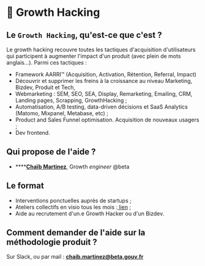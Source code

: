 # 🚀 Growth Hacking

## Le `Growth Hacking`, qu'est-ce que c'est ?

Le growth hacking recouvre toutes les tactiques d'acquisition d'utilisateurs qui participent à augmenter l'impact d'un produit \(avec plein de mots anglais...\). Parmi ces tactiques :

* Framework AARRI™ \(Acquisition, Activation, Rétention, Referral, Impact\)
* Découvrir et supprimer les freins à la croissance au niveau Marketing, Bizdev, Produit et Tech, 
* Webmarketing : SEM, SEO, SEA, Display, Remarketing, Emailing, CRM, Landing pages, Scrapping, GrowthHacking ;
* Automatisation, A/B testing, data-driven décisions et SaaS Analytics \(Matomo, Mixpanel, Metabase, etc\) ;
* Product and Sales Funnel optimisation. Acquisition de nouveaux usagers ;
* Dev frontend.

## Qui propose de l'aide ?

* \*\*\*\*[**Chaïb Martinez**](https://www.linkedin.com/in/chaibmartinez/?originalSubdomain=fr), Growth _engineer_ @beta

## Le format

* Interventions ponctuelles auprès de startups ;
* Ateliers collectifs en visio tous les mois :[ lien](https://doc.incubateur.net/startups/marketing/growth-hacking) ; 
* Aide au recrutement d'un.e Growth Hacker ou d'un Bizdev.  



## Comment demander de l'aide sur la méthodologie produit ?

Sur Slack, ou par mail : **chaib.martinez@beta.gouv.fr**

